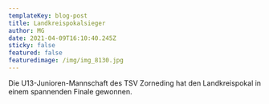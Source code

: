 ```yaml
---
templateKey: blog-post
title: Landkreispokalsieger
author: MG
date: 2021-04-09T16:10:40.245Z
sticky: false
featured: false
featuredimage: /img/img_8130.jpg
---
```

Die U13-Junioren-Mannschaft des TSV Zorneding hat den Landkreispokal in einem spannenden Finale gewonnen.